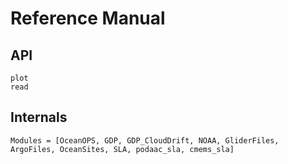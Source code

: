 # Reference Manual

## API

```@docs
plot
read
```

## Internals

```@autodocs
Modules = [OceanOPS, GDP, GDP_CloudDrift, NOAA, GliderFiles, ArgoFiles, OceanSites, SLA, podaac_sla, cmems_sla]
```

